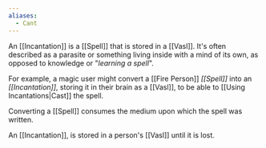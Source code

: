 ```yaml
---
aliases:
  - Cant
---
```

An [[Incantation]] is a [[Spell]] that is stored in a [[Vasl]]. It's often described as a parasite or something living inside with a mind of its own, as opposed to knowledge or "*learning a spell*".

For example, a magic user might convert a [[Fire Person]] *[[Spell]]* into an *[[Incantation]]*, storing it in their brain as a [[Vasl]], to be able to [[Using Incantations|Cast]] the spell.

Converting a [[Spell]] consumes the medium upon which the spell was written.

An [[Incantation]], is stored in a person's [[Vasl]] until it is lost.